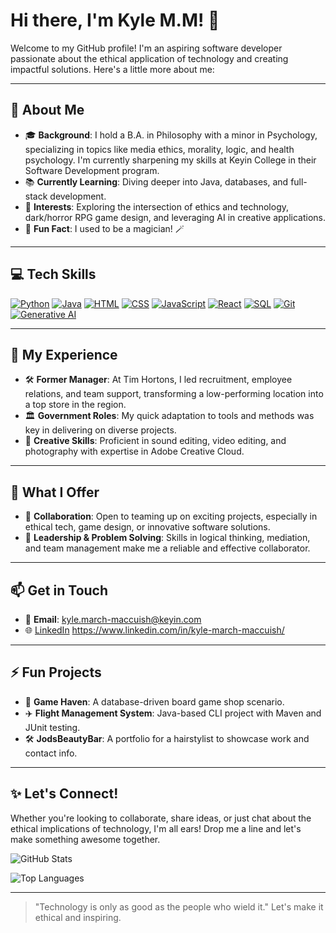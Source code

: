 # Hi there, I'm Kyle M.M! 👋

Welcome to my GitHub profile! I'm an aspiring software developer passionate about the ethical application of technology and creating impactful solutions. Here's a little more about me:

---

## 🌟 About Me

- 🎓 **Background**: I hold a B.A. in Philosophy with a minor in Psychology, specializing in topics like media ethics, morality, logic, and health psychology. I'm currently sharpening my skills at Keyin College in their Software Development program.
- 📚 **Currently Learning**: Diving deeper into Java, databases, and full-stack development.
- 👀 **Interests**: Exploring the intersection of ethics and technology, dark/horror RPG game design, and leveraging AI in creative applications.
- 🎩 **Fun Fact**: I used to be a magician! 🪄

---

## 💻 Tech Skills

[![Python](https://img.shields.io/badge/Python-3776AB?style=for-the-badge&logo=python&logoColor=white)](https://www.python.org/)
[![Java](https://img.shields.io/badge/Java-007396?style=for-the-badge&logo=java&logoColor=white)](https://www.oracle.com/java/)
[![HTML](https://img.shields.io/badge/HTML5-E34F26?style=for-the-badge&logo=html5&logoColor=white)](https://developer.mozilla.org/en-US/docs/Web/HTML)
[![CSS](https://img.shields.io/badge/CSS3-1572B6?style=for-the-badge&logo=css3&logoColor=white)](https://developer.mozilla.org/en-US/docs/Web/CSS)
[![JavaScript](https://img.shields.io/badge/JavaScript-F7DF1E?style=for-the-badge&logo=javascript&logoColor=black)](https://developer.mozilla.org/en-US/docs/Web/JavaScript)
[![React](https://img.shields.io/badge/React-61DAFB?style=for-the-badge&logo=react&logoColor=black)](https://reactjs.org/)
[![SQL](https://img.shields.io/badge/SQL-CC2927?style=for-the-badge&logo=microsoft-sql-server&logoColor=white)](https://www.microsoft.com/en-us/sql-server)
[![Git](https://img.shields.io/badge/Git-F05032?style=for-the-badge&logo=git&logoColor=white)](https://git-scm.com/)
[![Generative AI](https://img.shields.io/badge/Generative%20AI-4285F4?style=for-the-badge&logo=google&logoColor=white)](https://ai.google/)

---

## 💼 My Experience

- 🛠️ **Former Manager**: At Tim Hortons, I led recruitment, employee relations, and team support, transforming a low-performing location into a top store in the region.
- 🏛️ **Government Roles**: My quick adaptation to tools and methods was key in delivering on diverse projects.
- 🎨 **Creative Skills**: Proficient in sound editing, video editing, and photography with expertise in Adobe Creative Cloud.

---

## 🤝 What I Offer

- 🚀 **Collaboration**: Open to teaming up on exciting projects, especially in ethical tech, game design, or innovative software solutions.
- 🎯 **Leadership & Problem Solving**: Skills in logical thinking, mediation, and team management make me a reliable and effective collaborator.

---

## 📫 Get in Touch

- 📧 **Email**: kyle.march-maccuish@keyin.com
- 🌐 [LinkedIn](#) https://www.linkedin.com/in/kyle-march-maccuish/

---

## ⚡ Fun Projects

- 🎲 **Game Haven**: A database-driven board game shop scenario.
- ✈️ **Flight Management System**: Java-based CLI project with Maven and JUnit testing.
- 🛠️ **JodsBeautyBar**: A portfolio for a hairstylist to showcase work and contact info.

---

## ✨ Let's Connect!

Whether you're looking to collaborate, share ideas, or just chat about the ethical implications of technology, I'm all ears! Drop me a line and let's make something awesome together.

![GitHub Stats](https://github-readme-stats.vercel.app/api?username=Kylegmm&show_icons=true&theme=radical)

![Top Languages](https://github-readme-stats.vercel.app/api/top-langs/?username=Kylegmm&layout=compact&theme=radical)

---

> "Technology is only as good as the people who wield it." Let's make it ethical and inspiring.
